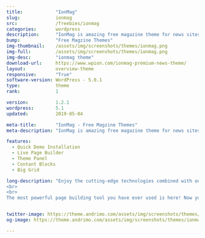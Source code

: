 ```yaml
---
title:            "IonMag"
slug:             ionmag
src:              /freebies/ionmag
categories:       wordpress
description:      "IonMag is amazing free magazine theme for news sites and blogs or dynamic magazine site."
bump:             "Free Magzine Themes"
img-thumbnail:    /assets/img/screenshots/themes/ionmag.png
img-full:         /assets/img/screenshots/themes/ionmag.png
img-desc:         "ionmag theme"
download-url:     https://www.wpion.com/ionmag-premium-news-theme/
layout:           overview-theme
responsive:       "True"
software-version: WordPress - 5.0.1
type:             theme
rank:             1

version:          1.2.1
wordpress:        5.1
updated:          2019-05-04

meta-title:       "IonMag - Free Magzine Themes"
meta-description: "IonMag is amazing free magazine theme for news sites and blogs or dynamic magazine site."

features:
  - Quick Demo Installation
  - Live Page Builder
  - Theme Panel
  - Contant Blocks
  - Big Grid

long-description: "Enjoy the cutting-edge technologies combined with outstanding design! It's the right combination of spectacular elements, ideal spacing, and smart decisions in code development.
<br>
<br>
The most powerful page building tool you have ever used is here! Now you can build spectacular pages in virtually no time. Drag and drop the desired elements, arrange them, and save your settings. Creating pages has never been easier!"


twitter-image: https://theme.andrimo.com/assets/img/screenshots/themes/ionmag.png
og-image: https://theme.andrimo.com/assets/img/screenshots/themes/ionmag.png

---
```

